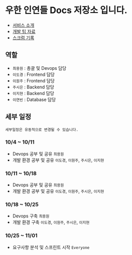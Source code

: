 # 우한 인연들 Docs 저장소 입니다.

 - [서비스 소개](https://github.com/wooyeonhan-inyeons/docs/tree/main/about)  
 - [개발 팁 자료](https://github.com/wooyeonhan-inyeons/docs/tree/main/posts)  
 - [스크럼 기록](https://github.com/wooyeonhan-inyeons/docs/tree/main/scrums)  

## 역할
- `최용원` : 총괄 및 Devops 담당
- `이도경` : Frontend 담당
- `이원주` : Frontend 담당
- `주시은` : Backend 담당
- `이지현` : Backend 담당
- `이연빈` : Database 담당

## 세부 일정
`세부일정은 유동적으로 변경될 수 있습니다.`

### 10/4 ~ 10/11
- Devops 공부 및 공유 `최용원`
- 개발 환경 공부 및 공유 `이도경`, `이원주`, `주시은`, `이지현`

### 10/11 ~ 10/18
- Devops 공부 및 공유 `최용원`
- 개발 환경 공부 및 공유 `이도경`, `이원주`, `주시은`, `이지현`

### 10/18 ~ 10/25
- Devops 구축 `최용원`
- 개발 환경 구축 `이도경`, `이원주`, `주시은`, `이지현`

### 10/25 ~ 11/01
- 요구사항 분석 및 스프린트 시작 `Everyone`

